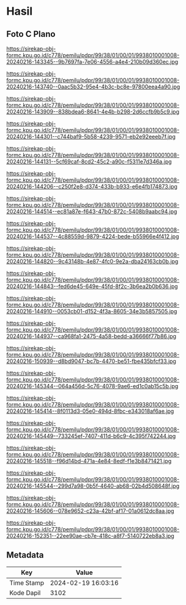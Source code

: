 # Hasil

## Foto C Plano

https://sirekap-obj-formc.kpu.go.id/c778/pemilu/pdpr/99/38/01/00/01/9938010001008-20240216-143345--9b7697fa-7e06-4556-a4e4-210b09d360ec.jpg

https://sirekap-obj-formc.kpu.go.id/c778/pemilu/pdpr/99/38/01/00/01/9938010001008-20240216-143740--0aac5b32-95e4-4b3c-bc8e-97800eea4a90.jpg

https://sirekap-obj-formc.kpu.go.id/c778/pemilu/pdpr/99/38/01/00/01/9938010001008-20240216-143909--838bdea6-8641-4e4b-b298-2d6ccfb9b5c9.jpg

https://sirekap-obj-formc.kpu.go.id/c778/pemilu/pdpr/99/38/01/00/01/9938010001008-20240216-144301--c744baf9-5b58-4239-9571-eb2e92eeeb7f.jpg

https://sirekap-obj-formc.kpu.go.id/c778/pemilu/pdpr/99/38/01/00/01/9938010001008-20240216-144131--5cf69caf-8cd2-45c2-a90c-f5311e7d346a.jpg

https://sirekap-obj-formc.kpu.go.id/c778/pemilu/pdpr/99/38/01/00/01/9938010001008-20240216-144206--c250f2e8-d374-433b-b933-e6e4fb174873.jpg

https://sirekap-obj-formc.kpu.go.id/c778/pemilu/pdpr/99/38/01/00/01/9938010001008-20240216-144514--ec81a87e-f643-47b0-872c-5408b9aabc94.jpg

https://sirekap-obj-formc.kpu.go.id/c778/pemilu/pdpr/99/38/01/00/01/9938010001008-20240216-144537--4c88559d-9879-4224-bede-b55966e4f412.jpg

https://sirekap-obj-formc.kpu.go.id/c778/pemilu/pdpr/99/38/01/00/01/9938010001008-20240216-144820--9c43148b-4e87-4fc0-9e2a-dba24163cb0b.jpg

https://sirekap-obj-formc.kpu.go.id/c778/pemilu/pdpr/99/38/01/00/01/9938010001008-20240216-144843--fed6de45-649e-45fd-8f2c-3b6ea2b0b636.jpg

https://sirekap-obj-formc.kpu.go.id/c778/pemilu/pdpr/99/38/01/00/01/9938010001008-20240216-144910--0053cb01-d152-4f3a-8605-34e3b5857505.jpg

https://sirekap-obj-formc.kpu.go.id/c778/pemilu/pdpr/99/38/01/00/01/9938010001008-20240216-144937--ca968fa1-2475-4a58-bedd-a36666f77b86.jpg

https://sirekap-obj-formc.kpu.go.id/c778/pemilu/pdpr/99/38/01/00/01/9938010001008-20240216-150939--d8bd9047-bc7b-4470-be51-fbe435bfcf33.jpg

https://sirekap-obj-formc.kpu.go.id/c778/pemilu/pdpr/99/38/01/00/01/9938010001008-20240216-145344--064a456d-5c76-4078-9ae6-ed1c0ab15c5b.jpg

https://sirekap-obj-formc.kpu.go.id/c778/pemilu/pdpr/99/38/01/00/01/9938010001008-20240216-145414--8f0113d3-05e0-494d-8fbc-e343018af6ae.jpg

https://sirekap-obj-formc.kpu.go.id/c778/pemilu/pdpr/99/38/01/00/01/9938010001008-20240216-145449--733245ef-7407-411d-b6c9-4c395f742244.jpg

https://sirekap-obj-formc.kpu.go.id/c778/pemilu/pdpr/99/38/01/00/01/9938010001008-20240216-145518--f96d14bd-471a-4e84-8edf-f1e3b8471421.jpg

https://sirekap-obj-formc.kpu.go.id/c778/pemilu/pdpr/99/38/01/00/01/9938010001008-20240216-145544--299d7a98-0b5f-4640-ab68-02b4d508648f.jpg

https://sirekap-obj-formc.kpu.go.id/c778/pemilu/pdpr/99/38/01/00/01/9938010001008-20240216-145606--078e9652-c23a-42bf-af17-01a0612dc8aa.jpg

https://sirekap-obj-formc.kpu.go.id/c778/pemilu/pdpr/99/38/01/00/01/9938010001008-20240216-152351--22ee90ae-cb7e-418c-a8f7-5140722eb8a3.jpg


## Metadata

| Key        | Value               |
| ---------- | ------------------- |
| Time Stamp | 2024-02-19 16:03:16 |
| Kode Dapil | 3102                |



